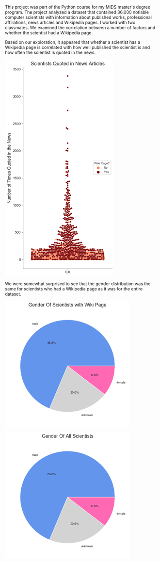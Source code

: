 This project was part of the Python course for my MIDS master's degree program. The project analyzed a dataset that contained 36,000 notiable computer scientists with information about published works, professional affiliations, news articles and Wikipedia pages. I worked with two classmates. We examined the correlation between a number of factors and whether the scientist had a Wikipedia page.

Based on our exploration, it appeared that whether a scientist has a Wikipedia page is correlated with how well published the scientist is and how often the scientist is quoted in the news.

![scientists-quoted-in-news](https://github.com/lplimier/DS_Portfolio/blob/master/Images/quoted.png)

We were somewhat surprised to see that the gender distribution was the same for scientists who had a Wikipedia page as it was for the entire dataset.

![scientists-quoted-in-news](https://github.com/lplimier/DS_Portfolio/blob/master/Images/gender_pie_on_wiki.png)

![scientists-quoted-in-news](https://github.com/lplimier/DS_Portfolio/blob/master/Images/gender_pie_all.png)

